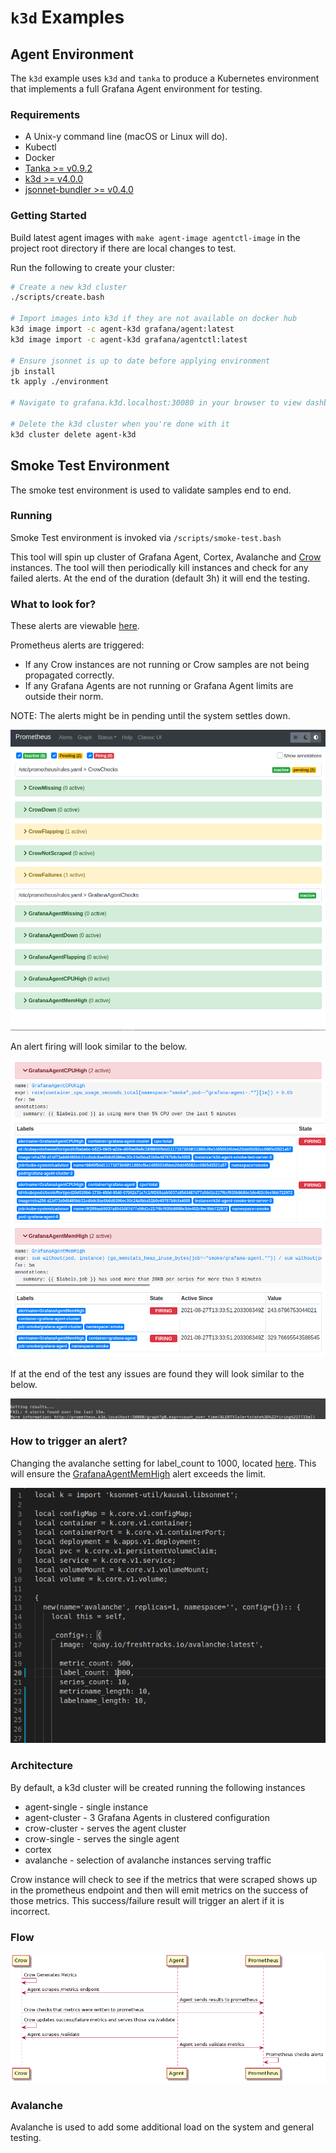 # `k3d` Examples

## Agent Environment

The `k3d` example uses `k3d` and `tanka` to produce a Kubernetes environment
that implements a full Grafana Agent environment for testing.

### Requirements

- A Unix-y command line (macOS or Linux will do).
- Kubectl
- Docker
- [Tanka >= v0.9.2](https://github.com/grafana/tanka)
- [k3d >= v4.0.0](https://github.com/rancher/k3d)
- [jsonnet-bundler >= v0.4.0](https://github.com/jsonnet-bundler/jsonnet-bundler)

### Getting Started

Build latest agent images with `make agent-image agentctl-image` in the project root directory if there are local changes to test.

Run the following to create your cluster:

```bash
# Create a new k3d cluster
./scripts/create.bash

# Import images into k3d if they are not available on docker hub
k3d image import -c agent-k3d grafana/agent:latest
k3d image import -c agent-k3d grafana/agentctl:latest

# Ensure jsonnet is up to date before applying environment
jb install
tk apply ./environment

# Navigate to grafana.k3d.localhost:30080 in your browser to view dashboards

# Delete the k3d cluster when you're done with it
k3d cluster delete agent-k3d
```

## Smoke Test Environment

The smoke test environment is used to validate samples end to end.

### Running

Smoke Test environment is invoked via `/scripts/smoke-test.bash`

This tool will spin up cluster of Grafana Agent, Cortex, Avalanche and [Crow](../../tools/crow/README.md) instances. The tool will then periodically kill instances and check for any failed alerts. At the end of the duration (default 3h) it will end the testing.

### What to look for?

These alerts are viewable [here](http://prometheus.k3d.localhost:50080/alerts).

Prometheus alerts are triggered:
- If any Crow instances are not running or Crow samples are not being propagated correctly.
- If any Grafana Agents are not running or Grafana Agent limits are outside their norm.

NOTE: The alerts might be in pending until the system settles down.

![](./assets/pending_alert.png)

An alert firing will look similar to the below.

![](./assets/alert_firing.png)

If at the end of the test any issues are found they will look similar to the below.

![](./assets/console_failure.png)

### How to trigger an alert?

Changing the avalanche setting for label_count to 1000, located [here](./lib/avalanche/main.libsonnet). This will ensure the [GrafanaAgentMemHigh](http://prometheus.k3d.localhost:50080/graph?g0.expr=ALERTS%7Balertname%3D%22GrafanaAgentMemHigh%22%7D&g0.tab=1&g0.stacked=0&g0.show_exemplars=0.g0.range_input=1h.) alert exceeds the limit.

![](./assets/trigger_change.png)

### Architecture

By default, a k3d cluster will be created running the following instances

- agent-single - single instance
- agent-cluster - 3 Grafana Agents in clustered configuration
- crow-cluster - serves the agent cluster
- crow-single - serves the single agent
- cortex
- avalanche - selection of avalanche instances serving traffic

Crow instance will check to see if the metrics that were scraped shows up in the prometheus endpoint and then will emit metrics on the success of those metrics. This success/failure result will trigger an alert if it is incorrect.

### Flow

![](./assets/order.png)

### Avalanche

Avalanche is used to add some additional load on the system and general testing.
